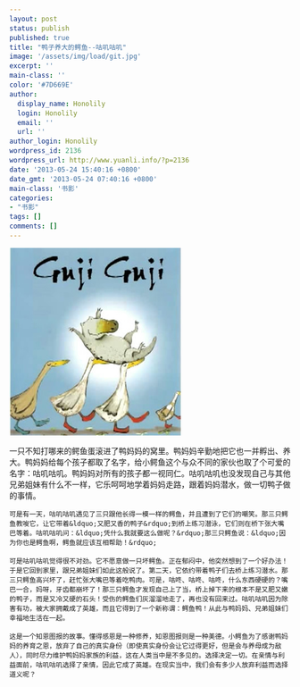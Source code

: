 ```yaml
---
layout: post
status: publish
published: true
title: "鸭子养大的鳄鱼--咕叽咕叽"
image: '/assets/img/load/git.jpg'
excerpt: ''
main-class: ''
color: '#7D669E'
author:
  display_name: Honolily
  login: Honolily
  email: ''
  url: ''
author_login: Honolily
wordpress_id: 2136
wordpress_url: http://www.yuanli.info/?p=2136
date: '2013-05-24 15:40:16 +0800'
date_gmt: '2013-05-24 07:40:16 +0800'
main-class: '书影'
categories:
- "书影"
tags: []
comments: []
---
```

![yuanli info image](/assets/img/2013/05/444444455.jpg "444444455")

一只不知打哪来的鳄鱼蛋滚进了鸭妈妈的窝里。鸭妈妈辛勤地把它也一并孵出、养大。鸭妈妈给每个孩子都取了名字，给小鳄鱼这个与众不同的家伙也取了个可爱的名字：咕叽咕叽。鸭妈妈对所有的孩子都一视同仁。咕叽咕叽也没发现自己与其他兄弟姐妹有什么不一样，它乐呵呵地学着妈妈走路，跟着妈妈潜水，做一切鸭子做的事情。

	可是有一天，咕叽咕叽遇见了三只跟他长得一模一样的鳄鱼，并且遭到了它们的嘲笑。那三只鳄鱼教唆它，让它带着&ldquo;又肥又香的鸭子&rdquo;到桥上练习潜泳，它们则在桥下张大嘴巴等着。咕叽咕叽问：&ldquo;凭什么我就要这么做呢？&rdquo;那三只鳄鱼说：&ldquo;因为你也是鳄鱼啊，鳄鱼就应该互相帮助！&rdquo;

	可是咕叽咕叽觉得很不对劲。它不愿意做一只坏鳄鱼。正在郁闷中，他突然想到了一个好办法！于是它回到家里，跟兄弟姐妹们如此这般说了。第二天，它依约带着鸭子们去桥上练习潜水。那三只鳄鱼高兴坏了，赶忙张大嘴巴等着吃鸭肉。可是，咕咚、咕咚、咕咚，什么东西硬硬的？嘴巴一合，妈呀，牙齿都崩坏了！那三只鳄鱼才发现自己上了当，桥上掉下来的根本不是又肥又嫩的鸭子，而是又冷又硬的石头！受伤的鳄鱼们灰溜溜地走了，再也没有回来过。咕叽咕叽因为除害有功，被大家拥戴成了英雄，而且它得到了一个新称谓：鳄鱼鸭！从此与鸭妈妈、兄弟姐妹们幸福地生活在一起。

	这是一个知恩图报的故事。懂得感恩是一种修养，知恩图报则是一种美德。小鳄鱼为了感谢鸭妈妈的养育之恩，放弃了自己的真实身份（即使真实身份会让它过得更好，但是会与养母成为敌人），同时尽力维护鸭妈妈家族的利益，这在人类当中是不多见的。选择决定一切。在亲情与利益面前，咕叽咕叽选择了亲情，因此它成了英雄。在现实当中，我们会有多少人放弃利益而选择道义呢？

